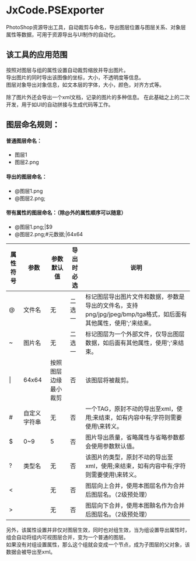 # JxCode.PSExporter
 PhotoShop资源导出工具，自动裁剪与命名，导出图层位置与图层关系、对象层属性等数据，可用于资源导出与UI制作的自动化。

## 该工具的应用范围
按照对图层与组的属性设置自动裁剪缩放并导出图片。  
导出图片的同时导出该图像的坐标，大小，不透明度等信息。  
图层对象导出对象信息，如文本层的字体，大小，颜色，对齐方式等。

除了图片外还会导出一个xml文档，记录的图片的多种信息。
在此基础之上的二次开发，用于如UI的自动拼接与生成代码等工作。

## 图层命名规则：  
#### 普通图层命名：
* 图层1  
* 图层2.png  
#### 导出的图层命名：
* @图层1.png  
* @图层2.png;  
#### 带有属性的图层命名：（除@外的属性顺序可以随意）  
* @图层1.png;|$9  
* @图层2.png;#元数据;|64x64   

属性符号|参数|参数默认值|导出时必选|说明
--|--|--|--|--
@|文件名|无|二选一|标记图层导出图片文件和数据，参数是导出的文件名，支持png/jpg/jpeg/bmp/tga格式，如后面有其他属性，使用';'来结束。
~|图片名|无|二选一|标记图层为一个外部文件，仅导出图层数据，如后面有其他属性，使用';'来结束。
\||64x64|按照图层边缘最小裁剪|否|该图层将被裁剪。
\#|自定义字符串|无|否|一个TAG，原封不动的导出至xml，使用;来结束，如有内容中有;字符则需要使用\\来转义。
$|0~9|5|否|图片导出质量，省略属性与省略参数都会使用参数默认值。  
?|类型名|无|否|该图片的类型，原封不动的导出至xml，使用;来结束，如有内容中有;字符则需要使用\\来转义。
<||无|否|图层向上合并，使用本图层名作为合并后图层名。（2级预处理）
\>||无|否|图层向下合并，使用本图鞥名作为合并后图层名。（2级预处理）
另外，该属性设置并非仅对图层生效，同时也对组生效，当为组设置导出属性时，组会自动将组内可视图层合并，变为一个普通的图层。  
如果没有对组设置属性，那么这个组就会变成一个节点，成为子图层的父对象，该数据会被导出至xml。
